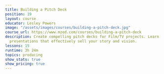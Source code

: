 ```yaml
---
title: Building a Pitch Deck
position: 19
layout: course
educator: Lesley Powers
image: "/assets/images/courses/building-a-pitch-deck.jpg"
course_url: https://www.mzed.com/courses/building-a-pitch-deck
description: Create compelling pitch decks for Film/TV projects. Learn to craft visual
  presentations that effectively sell your story and vision.
lessons: 15
runtime: 3h 24m
topics: producing
show_stats: true
show_pricing: true
---
```


